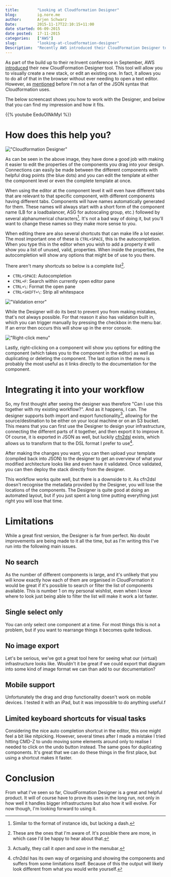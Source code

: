 ```yaml
---
title:        "Looking at Cloudformation Designer"
blog:         ig.nore.me  
author:       Arjen Schwarz  
Date:         2015-11-17T22:10:15+11:00
date started: 06-09-2015
date posted:  17-11-2015
categories:   ["AWS"]
slug:         "looking-at-cloudformation-designer"
Description:  "Recently AWS introduced their CloudFormation Designer tool. Part of CloudFormation, this Designer allows you to visually design and edit your templates. In this article I try to show you how you can use the tool and fit it into your workflow."
---
```


As part of the build up to their re:Invent conference in September, AWS [introduced](https://aws.amazon.com/blogs/aws/new-aws-cloudformation-designer-support-for-more-services/) their new CloudFormation Designer tool. This tool will allow you to visually create a new stack, or edit an existing one. In fact, it allows you to do all of that in the browser without ever needing to open a text editor. However, as [mentioned](https://ig.nore.me/2014/08/the-first-babysteps-with-cloudformation/) before I'm not a fan of the JSON syntax that Cloudformation uses.

The below screencast shows you how to work with the Designer, and below that you can find my impression and how it fits.


{{% youtube EeduOlNkMyI %}}


# How does this help you?

!["Cloudformation Designer"](/img/posts/2015-11-16-cloudformation-designer.png "Cloudformation Designer")

As can be seen in the above image, they have done a good job with making it easier to edit the properties of the components you drag into your design. Connections can easily be made between the different components with helpful drag points (the blue dots) and you can edit the template at either the component level or even the complete template at once. 

When using the editor at the component level it will even have different tabs that are relevant to that specific component, with different components having different tabs. Components will have names automatically generated for them. These names will always start with a short form of the component name (LB for a loadbalancer, ASG for autoscaling group, etc.) followed by several alphanumerical characters[^instanceids]. It's not a bad way of doing it, but you'll want to change these names so they make more sense to you.

When editing there are also several shortcuts that can make life a lot easier. The most important one of these is `CTRL+SPACE`, this is the autocompletion. When you type this in the editor when you wish to add a property it will show you a list of unused, valid, properties. When inside the properties, the autocompletion will show any options that might be of use to you there.

There aren't many shortcuts so below is a complete list[^shortcuts].

* `CTRL+SPACE`: Autocompletion
* `CTRL+F`: Search within currently open editor pane
* `CTRL+\`: Format the open pane
* `CTRL+SHIFT+\`: Strip all whitespace

!["Validation error"](/img/posts/2015-11-16-validation-error.png "Validation error")

While the Designer will do its best to prevent you from making mistakes, that's not always possible. For that reason it also has validation built in, which you can trigger manually by pressing the checkbox in the menu bar. If an error then occurs this will show up in the error console.

!["Right-click menu"](/img/posts/2015-11-16-right-click.png "Right-click menu")

Lastly, right-clicking on a component will show you options for editing the component (which takes you to the component in the editor) as well as duplicating or deleting the component. The last option in the menu is probably the most useful as it links directly to the documentation for the component.

# Integrating it into your workflow

So, my first thought after seeing the designer was therefore "Can I use this together with my existing workflow?". And as it happens, I can. The designer supports both import and export functionality[^opensave], allowing for the source/destination to be either on your local machine or on an S3 bucket. This means that you can first use the Designer to design your infrastructure, connecting the different parts of it together, and then export it to improve it. Of course, it is exported in JSON as well, but luckily [cfn2dsl](https://github.com/realestate-com-au/cfn2dsl) exists, which allows us to transform that to the DSL format I prefer to use[^cfn2dslnote].

After making the changes you want, you can then upload your template (compiled back into JSON) to the designer to get an overview of what your modified architecture looks like and even have it validated. Once validated, you can then deploy the stack directly from the designer.

This workflow works quite well, but there is a downside to it. As cfn2dsl doesn't recognise the metadata provided by the Designer, you will lose the locations of the components. The Designer is quite good at doing an automated layout, but if you just spent a long time putting everything just right you will lose that time.

# Limitations

While a great first version, the Designer is far from perfect. No doubt improvements are being made to it all the time, but as I'm writing this I've run into the following main issues.

## No search

As the number of different components is large, and it's unlikely that you will know exactly how each of them are organised in CloudFormation it would be great if it's possible to search or filter the list of components available. This is number 1 on my personal wishlist, even when I know where to look just being able to filter the list will make it work a lot faster.

## Single select only

You can only select one component at a time. For most things this is not a problem, but if you want to rearrange things it becomes quite tedious.

## No image export

Let's be serious, we've got a great tool here for seeing what our (virtual) infrastructure looks like. Wouldn't it be great if we could export that diagram into some kind of image format we can than add to our documentation?

## Mobile support

Unfortunately the drag and drop functionality doesn't work on mobile devices. I tested it with an iPad, but it was impossible to do anything useful.f

## Limited keyboard shortcuts for visual tasks

Considering the nice auto completion shortcut in the editor, this one might feel a bit like nitpicking. However, several times after I made a mistake I tried hitting CMD-Z to undo moving some elements around only to realise I needed to click on the undo button instead. The same goes for duplicating components. It's great that we can do these things in the first place, but using a shortcut makes it faster.

# Conclusion

From what I've seen so far, CloudFormation Designer is a great and helpful product. It will of course have to prove its uses in the long run, not only in how well it handles bigger infrastructures but also how it will evolve. For now though, I'm looking forward to using it.

[^instanceids]: Similar to the format of instance ids, but lacking a dash.
[^shortcuts]: These are the ones that I'm aware of. It's possible there are more, in which case I'd be happy to hear about that.
[^opensave]: Actually, they call it *open* and *save* in the menubar.
[^cfn2dslnote]: cfn2dsl has its own way of organising and showing the components and suffers from some limitations itself. Because of this the output will likely look different from what you would write yourself.